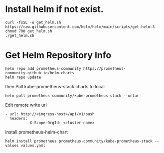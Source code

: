 # Install helm if not exist.
```
curl -fsSL -o get_helm.sh https://raw.githubusercontent.com/helm/helm/main/scripts/get-helm-3
chmod 700 get_helm.sh
./get_helm.sh

```
# Get Helm Repository Info
```
helm repo add prometheus-community https://prometheus-community.github.io/helm-charts
helm repo update
```
 then
 Pull kube-prometheus-stack charts to local
```
helm pull prometheus-community/kube-prometheus-stack --untar
```

Edit remote write url
```
- url: http://<ingress-host>/api/v1/push
  headers:
           X-Scope-OrgId: <cluster-name>
```

Install prometheus-helm-chart

```
helm install prometheus prometheus-community/kube-prometheus-stack --values values.yaml
```

